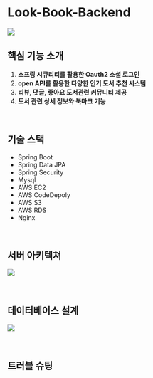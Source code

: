 # Look-Book-Backend
![](.github/source/look-book-logo.png)
<br>

## 핵심 기능 소개
1. **스프링 시큐리티를 활용한 Oauth2 소셜 로그인** 
2. **open API를 활용한 다양한 인기 도서 추천 시스템**
3. **리뷰, 댓글, 좋아요 도서관련 커뮤니티 제공**
4. **도서 관련 상세 정보와 북마크 기능**

<br>

## 기술 스택
- Spring Boot
- Spring Data JPA
- Spring Security
- Mysql
- AWS EC2
- AWS CodeDepoly
- AWS S3
- AWS RDS
- Nginx

<br>

## 서버 아키텍쳐

![](.github/source/architecture.png)

<br>


## 데이터베이스 설계

![](.github/source/ERD.png)

<br>

## 트러블 슈팅
